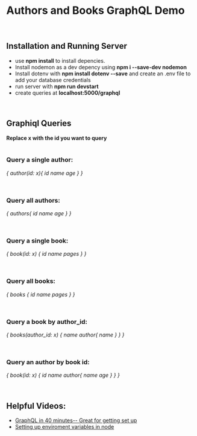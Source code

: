 # Authors and Books GraphQL Demo
<br>

## Installation and Running Server
- use **npm install** to install depencies. <br>
- Install nodemon as a dev depency using **npm i --save-dev nodemon** <br>
- Install dotenv with **npm install dotenv --save** and create an .env file to add your database credentials  <br>
- run server with **npm run devstart**
- create queries at **localhost:5000/graphql**

<br>

## Graphiql Queries
**Replace x with the id you want to query** <br>
<br>

### Query a single author:


*{ 
  author(id: x){
    id
    name
    age
  }
}*

<br>

### Query all authors:

*{
  authors{
    id
    name
    age
  }
}*

<br>

### Query a single book:


*{
  book(id: x) {
    id
    name
    pages
  }
}*

<br>

### Query all books:

*{
  books {
    id
    name
    pages
  }
}*

<br>

### Query a book by author_id:


*{
  books(author_id: x)
  {
    name
    author{
      name
    }
  }
}*

<br>

### Query an author by book id:

*{
    book(id: x) {
      id
    	name
    	author{
        name 
        age
      }
    }
  }*
  
  <br>
  
 ## Helpful Videos:
- [GraphQL in 40 minutes-- Great for getting set up](https://www.youtube.com/watch?v=ZQL7tL2S0oQ&t=918s) <br>
- [Setting up enviroment variables in node](https://www.youtube.com/watch?v=xc7UduoAh-0)
